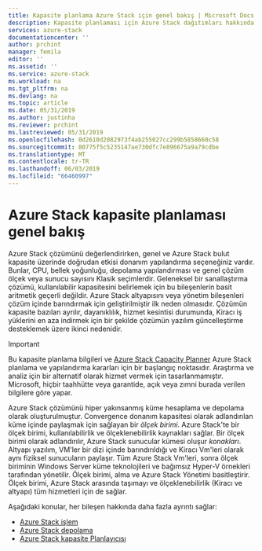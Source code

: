 ```yaml
---
title: Kapasite planlama Azure Stack için genel bakış | Microsoft Docs
description: Kapasite planlaması için Azure Stack dağıtımları hakkında bilgi edinin.
services: azure-stack
documentationcenter: ''
author: prchint
manager: femila
editor: ''
ms.assetid: ''
ms.service: azure-stack
ms.workload: na
ms.tgt_pltfrm: na
ms.devlang: na
ms.topic: article
ms.date: 05/31/2019
ms.author: justinha
ms.reviewer: prchint
ms.lastreviewed: 05/31/2019
ms.openlocfilehash: 0d2610d2082973f4ab255027cc299b5858660c58
ms.sourcegitcommit: 80775f5c5235147ae730dfc7e896675a9a79cdbe
ms.translationtype: MT
ms.contentlocale: tr-TR
ms.lasthandoff: 06/03/2019
ms.locfileid: "66460997"
---
```

# <a name="overview-of-azure-stack-capacity-planning"></a>Azure Stack kapasite planlaması genel bakış

Azure Stack çözümünü değerlendirirken, genel ve Azure Stack bulut kapasite üzerinde doğrudan etkisi donanım yapılandırma seçeneğiniz vardır. Bunlar, CPU, bellek yoğunluğu, depolama yapılandırması ve genel çözüm ölçek veya sunucu sayısını Klasik seçimlerdir. Geleneksel bir sanallaştırma çözümü, kullanılabilir kapasitesini belirlemek için bu bileşenlerin basit aritmetik geçerli değildir. Azure Stack altyapısını veya yönetim bileşenleri çözüm içinde barındırmak için geliştirilmiştir ilk neden olmasıdır. Çözümün kapasite bazıları ayrılır, dayanıklılık, hizmet kesintisi durumunda, Kiracı iş yüklerini en aza indirmek için bir şekilde çözümün yazılım güncelleştirme desteklemek üzere ikinci nedenidir. 

> [!IMPORTANT]
> Bu kapasite planlama bilgileri ve [Azure Stack Capacity Planner](https://aka.ms/azstackcapacityplanner) Azure Stack planlama ve yapılandırma kararları için bir başlangıç noktasıdır. Araştırma ve analiz için bir alternatif olarak hizmet vermek için tasarlanmamıştır. Microsoft, hiçbir taahhütte veya garantide, açık veya zımni burada verilen bilgilere göre yapar.
 
Azure Stack çözümünü hiper yakınsanmış küme hesaplama ve depolama olarak oluşturulmuştur. Convergence donanım kapasitesi olarak adlandırılan küme içinde paylaşmak için sağlayan bir *ölçek birimi*. Azure Stack'te bir ölçek birimi, kullanılabilirlik ve ölçeklenebilirlik kaynakları sağlar. Bir ölçek birimi olarak adlandırılır, Azure Stack sunucular kümesi oluşur *konakları*. Altyapı yazılım, VM'ler bir dizi içinde barındırıldığı ve Kiracı Vm'leri olarak aynı fiziksel sunucuların paylaşır. Tüm Azure Stack Vm'leri, sonra ölçek biriminin Windows Server küme teknolojileri ve bağımsız Hyper-V örnekleri tarafından yönetilir. Ölçek birimi, alma ve Azure Stack Yönetimi basitleştirir. Ölçek birimi, Azure Stack arasında taşımayı ve ölçeklenebilirlik (Kiracı ve altyapı) tüm hizmetleri için de sağlar. 

Aşağıdaki konular, her bileşen hakkında daha fazla ayrıntı sağlar:

- [Azure Stack işlem](azure-stack-capacity-planning-compute.md)
- [Azure Stack depolama](azure-stack-capacity-planning-storage.md)
- [Azure Stack kapasite Planlayıcısı](azure-stack-capacity-planner.md)
